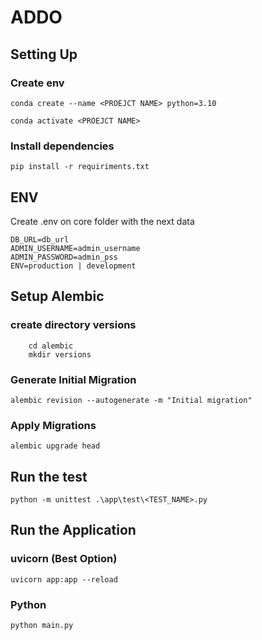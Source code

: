 # ADDO
## Setting Up

### Create env
```shell
conda create --name <PROEJCT NAME> python=3.10
```

```shell
conda activate <PROEJCT NAME>
```

### Install dependencies
```shell
pip install -r requiriments.txt
```

## ENV
Create .env on core folder with the next data
```shell
DB_URL=db_url
ADMIN_USERNAME=admin_username
ADMIN_PASSWORD=admin_pss
ENV=production | development
```

## Setup Alembic
### create directory versions
```shell
	cd alembic 
	mkdir versions
```
### Generate Initial Migration
```shell
alembic revision --autogenerate -m "Initial migration"
```

### Apply Migrations
```shell
alembic upgrade head
```

## Run the test
```shell
python -m unittest .\app\test\<TEST_NAME>.py
```

## Run the Application

### uvicorn (Best Option)
```shell
uvicorn app:app --reload
```

### Python
```shell
python main.py
```
